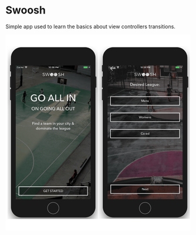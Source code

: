 # Swoosh 
Simple app used to learn the basics about view controllers transitions.

![Screenshot](https://github.com/TiagoSantosSilva/Swoosh/blob/master/Screenshots/Swoosh.png)
